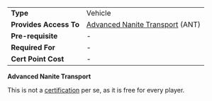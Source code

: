 |                        |                                                                             |
| ---------------------- | --------------------------------------------------------------------------- |
| **Type**               | Vehicle                                                                     |
| **Provides Access To** | [Advanced Nanite Transport](../vehicles/Advanced_Nanite_Transport.md) (ANT) |
| **Pre-requisite**      | \-                                                                          |
| **Required For**       | \-                                                                          |
| **Cert Point Cost**    | \-                                                                          |

**Advanced Nanite Transport**

This is not a [certification](Certification.md) per se, as it is free for every
player.


